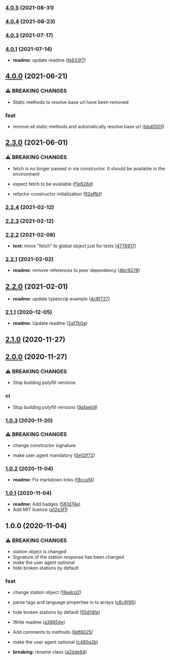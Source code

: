 ### [4.0.5](https://github.com/ivandotv/radio-browser-api/compare/v4.0.4...v4.0.5) (2021-08-31)

### [4.0.4](https://github.com/ivandotv/radio-browser-api/compare/v4.0.3...v4.0.4) (2021-08-23)

### [4.0.3](https://github.com/ivandotv/radio-browser-api/compare/v4.0.2...v4.0.3) (2021-07-17)

### [4.0.1](https://github.com/ivandotv/radio-browser-api/compare/v4.0.0...v4.0.1) (2021-07-14)


* **readme:** update readme ([fe833f7](https://github.com/ivandotv/radio-browser-api/commit/fe833f77364f750f7fcdb5d7b8c8ea5a9b1a89f7))

## [4.0.0](https://github.com/ivandotv/radio-browser-api/compare/v3.0.0...v4.0.0) (2021-06-21)


### ⚠ BREAKING CHANGES

* Static methods to resolve base url have been removed

### feat

* remove all static methods and automatically resolve base url ([bbd0501](https://github.com/ivandotv/radio-browser-api/commit/bbd0501e4cc057d1780d367a04d139d8255e7522))

## [2.3.0](https://github.com/ivandotv/radio-browser-api/compare/v2.2.4...v2.3.0) (2021-06-01)


### ⚠ BREAKING CHANGES

* fetch is no longer passed in via constructor. It should be available in the
environment

* expect fetch to be available ([f1e628d](https://github.com/ivandotv/radio-browser-api/commit/f1e628d0011986261060fdd4e4e6262506d877bf))
* refactor constructor initialization ([92effb1](https://github.com/ivandotv/radio-browser-api/commit/92effb1577b737d20c04057b9fc103a540c4b162))

### [2.2.4](https://github.com/ivandotv/radio-browser-api/compare/v2.2.3...v2.2.4) (2021-02-12)

### [2.2.3](https://github.com/ivandotv/radio-browser-api/compare/v2.2.2...v2.2.3) (2021-02-12)

### [2.2.2](https://github.com/ivandotv/radio-browser-api/compare/v2.2.1...v2.2.2) (2021-02-08)


* **test:** move "fetch" to global object just for tests ([4776917](https://github.com/ivandotv/radio-browser-api/commit/477691716ce4e3357a6cfe3e8474f75322c96437))

### [2.2.1](https://github.com/ivandotv/radio-browser-api/compare/v2.2.0...v2.2.1) (2021-02-02)


* **readme:** remove references to peer dependency ([4bc9278](https://github.com/ivandotv/radio-browser-api/commit/4bc927857023897a69cdfd1fb627349edfb13f66))

## [2.2.0](https://github.com/ivandotv/radio-browser-api/compare/v2.1.1...v2.2.0) (2021-02-01)


* **readme:** update typescrip example ([4c8f727](https://github.com/ivandotv/radio-browser-api/commit/4c8f727bc72decae51feb2a474d78577115a7544))

### [2.1.1](https://github.com/ivandotv/radio-browser-api/compare/v2.1.0...v2.1.1) (2020-12-05)


* **readme:** Update readme ([2af7b0a](https://github.com/ivandotv/radio-browser-api/commit/2af7b0a70e201c4e1e2cbe3b9ac787df168c8bad))

## [2.1.0](https://github.com/ivandotv/radio-browser-api/compare/v2.0.0...v2.1.0) (2020-11-27)

## [2.0.0](https://github.com/ivandotv/radio-browser-api/compare/v1.0.3...v2.0.0) (2020-11-27)


### ⚠ BREAKING CHANGES

* Stop building polyfill versions

### ci

* Stop building polyfill versions ([9a1aeb9](https://github.com/ivandotv/radio-browser-api/commit/9a1aeb93e2485282a1804672040743e8e2af0af9))

### [1.0.3](https://github.com/ivandotv/radio-browser-api/compare/v1.0.2...v1.0.3) (2020-11-20)


### ⚠ BREAKING CHANGES

* change constructor signature

* make user agent mandatory ([0e02f72](https://github.com/ivandotv/radio-browser-api/commit/0e02f72f8f8b0fbe9ca9fa84d8c22e76b40adaad))

### [1.0.2](https://github.com/ivandotv/radio-browser-api/compare/v1.0.1...v1.0.2) (2020-11-04)


* **readme:** Fix markdown links ([f8ccaf4](https://github.com/ivandotv/radio-browser-api/commit/f8ccaf46a81ef287035098c0022ebda09392464a))

### [1.0.1](https://github.com/ivandotv/radio-browser-api/compare/v1.0.0...v1.0.1) (2020-11-04)


* **readme:** Add badges ([581d74a](https://github.com/ivandotv/radio-browser-api/commit/581d74acc52bebcd2ea4742aad1f38769518cb1d))
* Add MIT licence ([a12e3f1](https://github.com/ivandotv/radio-browser-api/commit/a12e3f1eb84ea94d56e199925cd8c105e0cedccb))

## 1.0.0 (2020-11-04)


### ⚠ BREAKING CHANGES

* station object is changed
* Signature of the station response has been changed
* make the user agent optional
* hide broken stations by default

### feat

* change station object ([16edcd2](https://github.com/ivandotv/radio-browser-api/commit/16edcd28bb1747b2a7bc2ae85dd8303e7f3face8))
* parse tags and language properties in to arrays ([c6c6f95](https://github.com/ivandotv/radio-browser-api/commit/c6c6f9589ef9fa5cbfc758d0108ab30c1af4508b))
* hide broken stations by default ([55d14fe](https://github.com/ivandotv/radio-browser-api/commit/55d14feb12fc100b1f7074dea42dc6bfb0dc5d02))


* Write readme ([a38654e](https://github.com/ivandotv/radio-browser-api/commit/a38654e25bca55ff4adb340585c3e0cdcc2da45f))
* Add comments to methods ([9df8025](https://github.com/ivandotv/radio-browser-api/commit/9df8025529a8573de4e82bab9c2c967baaf06ab5))
* make the user agent optional ([c480a2b](https://github.com/ivandotv/radio-browser-api/commit/c480a2bd3f806e2466dd29b9e69035dde68f5e52))
* **breaking:** rename class ([a2dde64](https://github.com/ivandotv/radio-browser-api/commit/a2dde6469f7e75905aafa90b9d565dec092050b6))
